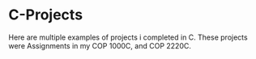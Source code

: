 # C-Projects

Here are multiple examples of projects i completed in C. These projects were Assignments in my COP 1000C, and COP 2220C.
